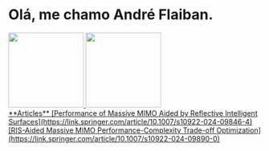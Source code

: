 # Olá, me chamo André Flaiban.
<div>
<a href="https://github.com/andref12">
<img height="150em" src="https://github-readme-stats.vercel.app/api/top-langs/?username=andref12&layout=compact&langs_count=7&theme=merko"/>
<img height="150em" src="https://github-readme-stats.vercel.app/api?username=andref12&theme=merko&show_icons=true"/>

</div>
<div>
**Articles**
[Performance of Massive MIMO Aided by Reflective Intelligent Surfaces](https://link.springer.com/article/10.1007/s10922-024-09846-4)
[RIS-Aided Massive MIMO Performance-Complexity Trade-off Optimization](https://link.springer.com/article/10.1007/s10922-024-09890-0)
